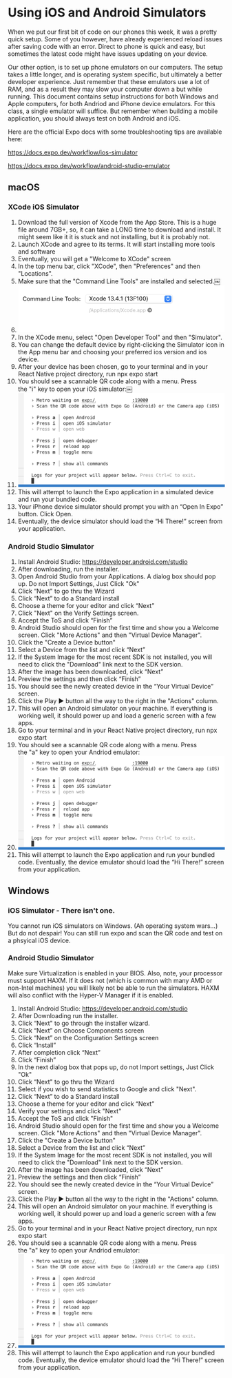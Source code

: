 # Using iOS and Android Simulators

When we put our first bit of code on our phones this week, it was a pretty quick setup. Some of you however, have already experienced reload issues after saving code with an error. Direct to phone is quick and easy, but sometimes the latest code might have issues updating on your device.

Our other option, is to set up phone emulators on our computers. The setup takes a little longer, and is operating system specific, but ultimately a better developer experience. Just remember that these emulators use a lot of RAM, and as a result they may slow your computer down a but while running. This document contains setup instructions for both Windows and Apple computers, for both Andriod and iPhone device emulators. For this class, a single emulator will suffice. But remember when building a mobile application, you should always test on both Android and iOS.

Here are the official Expo docs with some troubleshooting tips are available here:

https://docs.expo.dev/workflow/ios-simulator

https://docs.expo.dev/workflow/android-studio-emulator

## macOS

### XCode iOS Simulator

1. Download the full version of Xcode from the App Store. This is a huge file around 7GB+, so, it can take a LONG time to download and install. It might seem like it it is stuck and not installing, but it is probably not.
2. Launch XCode and agree to its terms. It will start installing more tools and software
3. Eventually, you will get a "Welcome to XCode" screen
4. In the top menu bar, click "XCode", then "Preferences" and then "Locations".
5. Make sure that the "Command Line Tools" are installed and selected.￼
6. ![xcode install](./img/1_xcode.png)
7. In the XCode menu, select "Open Developer Tool" and then "Simulator".
8. You can change the default device by right-clicking the Simulator icon in the App menu bar and choosing your preferred ios version and ios device.
9. After your device has been chosen, go to your terminal and in your React Native project directory, run npx expo start
10. You should see a scannable QR code along with a menu. Press the "i" key to open your iOS simulator:￼
11. ![terminal ios](./img/2_terminal.png)
12. This will attempt to launch the Expo application in a simulated device and run your bundled code.
13. Your iPhone device simulator should prompt you with an “Open In Expo” button. Click Open.
14. Eventually, the device simulator should load the “Hi There!” screen from your application.

### Android Studio Simulator

1. Install Android Studio: https://developer.android.com/studio
2. After downloading, run the installer.
3. Open Android Studio from your Applications. A dialog box should pop up. Do not Import Settings, Just Click "Ok"
4. Click “Next" to go thru the Wizard
5. Click “Next” to do a Standard install
6. Choose a theme for your editor and click “Next”
7. Click "Next" on the Verify Settings screen.
8. Accept the ToS and click “Finish”
9. Android Studio should open for the first time and show you a Welcome screen. Click "More Actions" and then "Virtual Device Manager".
10. Click the "Create a Device button"
11. Select a Device from the list and click “Next”
12. If the System Image for the most recent SDK is not installed, you will need to click the "Download" link next to the SDK version.
13. After the image has been downloaded, click “Next”
14. Preview the settings and then click “Finish”
15. You should see the newly created device in the “Your Virtual Device” screen.
16. Click the Play ▶️ button all the way to the right in the "Actions" column.
17. This will open an Android simulator on your machine. If everything is working well, it should power up and load a generic screen with a few apps.
18. Go to your terminal and in your React Native project directory, run npx expo start
19. You should see a scannable QR code along with a menu. Press the "a" key to open your Andriod emulator:
20. ![terminal android](./img/3_terminal.png)
21. This will attempt to launch the Expo application and run your bundled code. Eventually, the device emulator should load the “Hi There!” screen from your application.

## Windows

### iOS Simulator - There isn't one.

You cannot run iOS simulators on Windows. (Ah operating system wars...) But do not despair! You can still run expo and scan the QR code and test on a phsyical iOS device.

### Android Studio Simulator

Make sure Virtualization is enabled in your BIOS. Also, note, your processor must support HAXM. If it does not (which is common with many AMD or non-Intel machines) you will likely not be able to run the simulators. HAXM will also conflict with the Hyper-V Manager if it is enabled.

1. Install Android Studio: https://developer.android.com/studio
2. After Downloading run the installer.
3. Click “Next" to go through the installer wizard.
4. Click “Next” on Choose Components screen
5. Click “Next” on the Configuration Settings screen
6. Click “Install”
7. After completion click “Next”
8. Click “Finish”
9. In the next dialog box that pops up, do not Import settings, Just Click "Ok"
10. Click “Next" to go thru the Wizard
11. Select if you wish to send statistics to Google and click "Next".
12. Click “Next” to do a Standard install
13. Choose a theme for your editor and click “Next”
14. Verify your settings and click "Next"
15. Accept the ToS and click "Finish"
16. Android Studio should open for the first time and show you a Welcome screen. Click "More Actions" and then "Virtual Device Manager".
17. Click the "Create a Device button"
18. Select a Device from the list and click “Next”
19. If the System Image for the most recent SDK is not installed, you will need to click the "Download" link next to the SDK version.
20. After the image has been downloaded, click “Next”
21. Preview the settings and then click “Finish”
22. You should see the newly created device in the “Your Virtual Device” screen.
23. Click the Play ▶️ button all the way to the right in the "Actions" column.
24. This will open an Android simulator on your machine. If everything is working well, it should power up and load a generic screen with a few apps.
25. Go to your terminal and in your React Native project directory, run npx expo start
26. You should see a scannable QR code along with a menu. Press the "a" key to open your Andriod emulator:
27. ![terminal windows android](./img/4_terminal.png)
28. This will attempt to launch the Expo application and run your bundled code. Eventually, the device emulator should load the “Hi There!” screen from your application.
